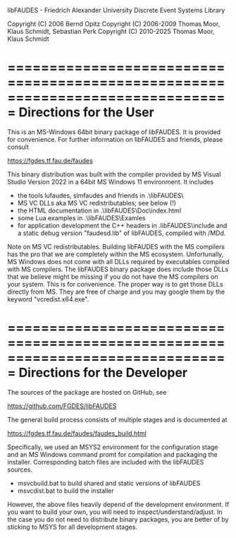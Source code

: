 
 libFAUDES - Friedrich Alexander University Discrete Event Systems Library

 Copyright (C) 2006 Bernd Opitz
 Copyright (C) 2006-2009 Thomas Moor, Klaus Schmidt, Sebastian Perk
 Copyright (C) 2010-2025 Thomas Moor, Klaus Schmidt


===============================================================================
Directions for the User
===============================================================================

This is an MS-Windows 64bit binary package of libFAUDES. It is provided for 
convenience. For further information on libFAUDES and friends, please consult

https://fgdes.tf.fau.de/faudes

This binary distribution was built with the compiler provided by MS Visual Studio
Version 2022 in a 64bit MS Windows 11 environment. It includes

- the tools lufaudes, simfaudes and friends in .\libFAUDES\
- MS VC DLLs aka MS VC redistributables; see below (!)
- the HTML documentation in .\libFAUDES\Doc\index.html
- some Lua examples in .\libFAUDES\Examles
- for application development the C++ headers in .libFAUDES\include and a static
  debug version "faudesd.lib" of libFAUDES, compiled with /MDd. 

Note on MS VC redistributables. Building libFAUDES with the MS compilers has the
pro that we are completely within the MS ecosystem. Unfortunally, MS Windows does
not come with all DLLs required by executables compiled with MS compilers. The
libFAUDES binary package does include those DLLs that we believe might be missing
if you do not have the MS compilers on your system. This is for convenience. The
proper way is to get those DLLs directly from MS. They are free of charge and you
may google them by the keyword "vcredist.x64.exe".


===============================================================================
Directions for the Developer
===============================================================================

The sources of the package are hosted on GitHub, see

https://github.com/FGDES/libFAUDES

The general build process consists of multiple stages and is documented at

https://fgdes.tf.fau.de/faudes/faudes_build.html

Specifically, we used an MSYS2 environment for the configuration stage and an
MS Windows command promt for compilation and packaging the installer. Corresponding
batch files are included with the libFAUDES sources.

- msvcbuild.bat to build shared and static versions of libFAUDES
- msvcdist.bat to build the installer

However, the above files heavily depend of the development environment. If you want
to build your own, you will need to inspect/understand/adjust. In the case you do
not need to distribute binary packages, you are better of by sticking to MSYS
for all development stages.


 
